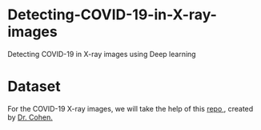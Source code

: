 # Detecting-COVID-19-in-X-ray-images
Detecting COVID-19 in X-ray images using Deep learning

# Dataset
 For the COVID-19 X-ray images, we will take the help of this <a href = "https://github.com/ieee8023/covid-chestxray-dataset" >repo </a>, created by <a href="https://josephpcohen.com/w/">Dr. Cohen. </a>
 
 
